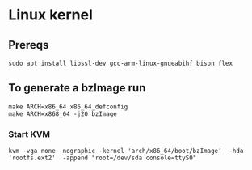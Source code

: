 # Linux kernel

## Prereqs
``` 
sudo apt install libssl-dev gcc-arm-linux-gnueabihf bison flex
```

## To generate a bzImage run
```
make ARCH=x86_64 x86_64_defconfig
make ARCH=x868_64 -j20 bzImage
```


### Start KVM
```
kvm -vga none -nographic -kernel 'arch/x86_64/boot/bzImage'  -hda 'rootfs.ext2'  -append "root=/dev/sda console=ttyS0"
```

